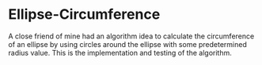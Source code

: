 # Ellipse-Circumference
A close friend of mine had an algorithm idea to calculate the circumference of an ellipse by using circles around the ellipse with some predetermined radius value.
This is the implementation and testing of the algorithm.
